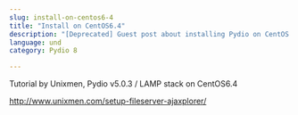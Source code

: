 ```yaml
---
slug: install-on-centos6-4
title: "Install on CentOS6.4"
description: "[Deprecated] Guest post about installing Pydio on CentOS 6.4."
language: und
category: Pydio 8

---
```


Tutorial by Unixmen, Pydio v5.0.3 / LAMP stack on CentOS6.4

http://www.unixmen.com/setup-fileserver-ajaxplorer/